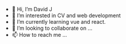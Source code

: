 - 👋 Hi, I’m David J
- 👀 I’m interested in CV and web development
- 🌱 I’m currently learning vue and react.
- 💞️ I’m looking to collaborate on ...
- 📫 How to reach me ...

<!---
mekeprogress/mekeprogress is a ✨ special ✨ repository because its `README.md` (this file) appears on your GitHub profile.
You can click the Preview link to take a look at your changes.
--->
